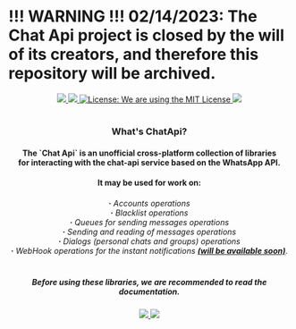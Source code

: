
# !!! WARNING !!! 02/14/2023: The Chat Api project is closed by the will of its creators, and therefore this repository will be archived.


<div>
     <p align="center">
          <a href="https://www.nuget.org/packages/ChatApi.Core/"> 
               <img src="https://img.shields.io/badge/Development%20version-1.0.1-success?style=for-the-badge&logo=appveyor" /> 
          </a>
          <a href="../../releases">
               <img src="https://img.shields.io/badge/Release%20version-1.0.1-success.svg?style=for-the-badge&logo=appveyor"  />
          </a>
          <a href="LICENSE.md">
               <img src="https://img.shields.io/badge/license-GNU%20GPL-success.svg?style=for-the-badge&logo=appveyor" 
                    alt="License: We are using the MIT License"  />
          </a> 
          <a href="../../../">
               <img src="https://img.shields.io/badge/Author-Zodt-success.svg?style=for-the-badge&logo=appveyor"  />
          </a>
     </p>
     <h1> </h1>
     <h3 align="center">
          What's ChatApi?
     </h3>
</div>
<div>
     <h4 align="center">
          The `Chat Api` is an unofficial cross-platform collection of libraries </br>
          for interacting with the сhat-api service based on the WhatsApp API. </br>
     </h4> 
     <h4 align="center">
          It may be used for work on:
     </h4>
     <h6 align="center">
          <b>·</b> Accounts operations</br>
          <b>·</b> Blacklist operations</br> 
          <b>·</b> Queues for sending messages operations</br> 
          <b>·</b> <i>Sending and reading of messages operations</i></br> 
          <b>·</b> Dialogs (personal chats and groups) operations</br> 
          <b>·</b> WebHook operations for the instant notifications <b><u><i>(will be available soon)</i></u></b>.</li> 
     </h6>
</div>
<h1> </h1>
<div>
     <h5 align="center">
          Before using these libraries, we are recommended to read the documentation.
     </h5>
     <p align="center">
          <a href="Documentation/ru-RU/README.md">
               <img src="https://img.shields.io/badge/Docs-Russian-informational.svg?style=for-the-badge&logo=appveyor"  />
          </a>
          <a href="Documentation/en-EN/README.md">
               <img src="https://img.shields.io/badge/Docs-English-informational.svg?style=for-the-badge&logo=appveyor"  />
          </a>
     </p>
</div>
